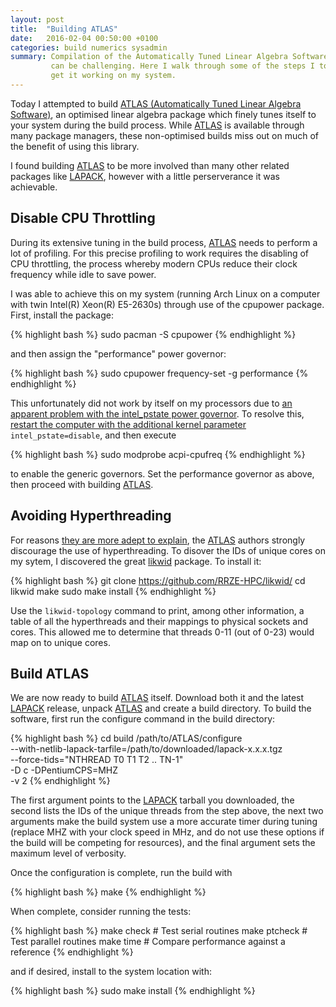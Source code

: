 ```yaml
---
layout: post
title:  "Building ATLAS"
date:   2016-02-04 00:50:00 +0100
categories: build numerics sysadmin
summary: Compilation of the Automatically Tuned Linear Algebra Software (ATLAS)
         can be challenging. Here I walk through some of the steps I took to
         get it working on my system.
---
```


Today I attempted to build [ATLAS (Automatically Tuned Linear Algebra
Software)][ATLAS], an optimised linear algebra package which finely tunes
itself to your system during the build process. While [ATLAS] is available
through many package managers, these non-optimised builds miss out on much of
the benefit of using this library.

I found building [ATLAS] to be more involved than many other related packages
like [LAPACK], however with a little perserverance it was achievable.

## Disable CPU Throttling

During its extensive tuning in the build process, [ATLAS] needs to perform a
lot of profiling. For this precise profiling to work requires the disabling of
CPU throttling, the process whereby modern CPUs reduce their clock frequency
while idle to save power.

I was able to achieve this on my system (running Arch Linux on a computer with
twin Intel(R) Xeon(R) E5-2630s) through use of the cpupower package. First,
install the package:

{% highlight bash %}
sudo pacman -S cpupower
{% endhighlight %}

and then assign the "performance" power governor:

{% highlight bash %}
sudo cpupower frequency-set -g performance
{% endhighlight %}

This unfortunately did not work by itself on my processors due to [an apparent
problem with the intel\_pstate power governor][jousse.org]. To resolve this,
[restart the computer with the additional kernel parameter][grubkernel]
``intel_pstate=disable``, and then execute

{% highlight bash %}
sudo modprobe acpi-cpufreq
{% endhighlight %}

to enable the generic governors. Set the performance governor as above, then
proceed with building [ATLAS].

## Avoiding Hyperthreading

For reasons [they are more adept to explain][ATLAS HT], the [ATLAS] authors
strongly discourage the use of hyperthreading. To disover the IDs of unique
cores on my sytem, I discovered the great [likwid] package. To install it:

{% highlight bash %}
git clone https://github.com/RRZE-HPC/likwid/
cd likwid
make
sudo make install
{% endhighlight %}

Use the ``likwid-topology`` command to print, among other information, a table
of all the hyperthreads and their mappings to physical sockets and cores. This
allowed me to determine that threads 0-11 (out of 0-23) would map on to unique
cores.

## Build ATLAS

We are now ready to build [ATLAS] itself. Download both it and the latest
[LAPACK] release, unpack [ATLAS] and create a build directory. To build the
software, first run the configure command in the build directory:

{% highlight bash %}
cd build
/path/to/ATLAS/configure \
    --with-netlib-lapack-tarfile=/path/to/downloaded/lapack-x.x.x.tgz \
    --force-tids="NTHREAD T0 T1 T2 .. TN-1" \
    -D c -DPentiumCPS=MHZ \
    -v 2
{% endhighlight %}

The first argument points to the [LAPACK] tarball you downloaded, the second
lists the IDs of the unique threads from the step above, the next two arguments
make the build system use a more accurate timer during tuning (replace MHZ with
your clock speed in MHz, and do not use these options if the build will be
competing for resources), and the final argument sets the maximum level of
verbosity.

Once the configuration is complete, run the build with

{% highlight bash %}
make
{% endhighlight %}

When complete, consider running the tests:

{% highlight bash %}
make check   # Test serial routines
make ptcheck # Test parallel routines
make time    # Compare performance against a reference
{% endhighlight %}

and if desired, install to the system location with:

{% highlight bash %}
sudo make install
{% endhighlight %}

[ATLAS]:      http://math-atlas.sourceforge.net/
[ATLAS HT]:   http://math-atlas.sourceforge.net/atlas_install/node21.html
[LAPACK]:     http://www.netlib.org/lapack/
[jousse.org]: http://vincent.jousse.org/tech/archlinux-compile-lapack-atlas-kaldi/
[grubkernel]: http://askubuntu.com/a/19487/293498
[likwid]:     https://github.com/RRZE-HPC/likwid/
